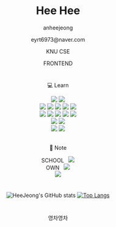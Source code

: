 <div align="center">

  # Hee Hee
  <p>anheejeong</p>
  <p>eyrt6973@naver.com</p>
  <p>KNU CSE</p>
  <p>FRONTEND</p>
  
  #
  
  <p>💻 Learn</p>
  <img src="https://img.shields.io/badge/c++-00599C?style=for-the-badge&logo=c++%2B%2B&logoColor=white">
  <img src="https://img.shields.io/badge/Python-3776AB?style=for-the-badge&logo=Python%2B%2B&logoColor=white">
  <br>
  <img src="https://img.shields.io/badge/html5-E34F26?style=for-the-badge&logo=html5&logoColor=white">
  <img src="https://img.shields.io/badge/css-1572B6?style=for-the-badge&logo=css3&logoColor=white">
  <img src="https://img.shields.io/badge/Bootstrap-7952B3?style=for-the-badge&logo=Bootstrap&logoColor=white">
  <img src="https://img.shields.io/badge/javascript-F7DF1E?style=for-the-badge&logo=javascript&logoColor=black">
  <img src="https://img.shields.io/badge/react-61DAFB?style=for-the-badge&logo=react&logoColor=black">
  <br>
  <img src="https://img.shields.io/badge/node.js-339933?style=for-the-badge&logo=Node.js&logoColor=white">
  <img src="https://img.shields.io/badge/Nodemon-76D04B?style=for-the-badge&logo=Nodemon&logoColor=white">
  <img src="https://img.shields.io/badge/Express-000000?style=for-the-badge&logo=Express&logoColor=white">
  <img src="https://img.shields.io/badge/MongoDB-47A248?style=for-the-badge&logo=MongoDB&logoColor=white">
  <img src="https://img.shields.io/badge/Mongoose-880000?style=for-the-badge&logo=Mongoose&logoColor=white">
  <br>
  <img src="https://img.shields.io/badge/IOS-000000?style=for-the-badge&logo=IOS&logoColor=white">
  <img src="https://img.shields.io/badge/Swift-F05138?style=for-the-badge&logo=Swift&logoColor=white">
  <br>
  <img src="https://img.shields.io/badge/figma-F24E1E?style=for-the-badge&logo=figma&logoColor=white">
  <img src="https://img.shields.io/badge/Heroku-430098?style=for-the-badge&logo=Heroku&logoColor=white">
  <br><br>
  <p>📖 Note</p>
  SCHOOL&nbsp;&nbsp; <a href="https://sudden-vessel-bd0.notion.site/STUDY-e76a990fed8243e1befca2e4b31325ef" target="_blank"><img src="https://img.shields.io/badge/Notion-000000?style=for-the-badge&logo=Notion&logoColor=white"></a>
  <br>
  OWN&nbsp;&nbsp; <a href="[https://sudden-vessel-bd0.notion.site/STUDY-e76a990fed8243e1befca2e4b31325ef](https://sudden-vessel-bd0.notion.site/FULL-STACK-8de33090d46b4d31a34b8c75dd1eebf6?pvs=4)" target="_blank"><img src="https://img.shields.io/badge/Notion-000000?style=for-the-badge&logo=Notion&logoColor=white"></a>
  <br>
  <a href="https://velog.io/@eyrt6973" target="_blank"><img src="https://img.shields.io/badge/Velog-20C997?style=for-the-badge&logo=Velog&logoColor=white"></a>
  
  #

![HeeJeong's GitHub stats](https://github-readme-stats.vercel.app/api?username=anheejeong&show_icons=true&theme=onedark)
[![Top Langs](https://github-readme-stats.vercel.app/api/top-langs/?username=anheejeong&langs_count=10&layout=compact&theme=onedark)]()
<!--  [![Solved.ac Profile](http://mazassumnida.wtf/api/generate_badge?boj=eyrt6973)](https://solved.ac/eyrt6973) -->
  <!-- 백준 골드 달면 풀기 -->
  
  #
  
  영차영차
  
 </div>

<!--
**anheejeong/anheejeong** is a ✨ _special_ ✨ repository because its `README.md` (this file) appears on your GitHub profile.

Here are some ideas to get you started:

- 🔭 I’m currently working on ...
- 🌱 I’m currently learning ...
- 👯 I’m looking to collaborate on ...
- 🤔 I’m looking for help with ...
- 💬 Ask me about ...
- 📫 How to reach me: ...
- 😄 Pronouns: ...
- ⚡ Fun fact: ...
-->
